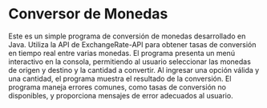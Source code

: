 # Conversor de Monedas

Este es un simple programa de conversión de monedas desarrollado en Java. Utiliza la API de ExchangeRate-API para obtener tasas de conversión en tiempo real entre varias monedas. El programa presenta un menú interactivo en la consola, permitiendo al usuario seleccionar las monedas de origen y destino y la cantidad a convertir. Al ingresar una opción válida y una cantidad, el programa muestra el resultado de la conversión. El programa maneja errores comunes, como tasas de conversión no disponibles, y proporciona mensajes de error adecuados al usuario.
